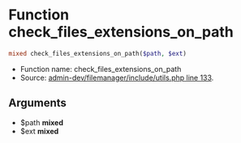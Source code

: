 Function check_files_extensions_on_path
===========================





```php
mixed check_files_extensions_on_path($path, $ext)
```

* Function name: check_files_extensions_on_path
* Source: [admin-dev/filemanager/include/utils.php line 133](https://github.com/PrestaShop/PrestaShop/blob/1.6.1.3/admin-dev/filemanager/include/utils.php#L133).

Arguments
---------

* $path **mixed**
* $ext **mixed**

